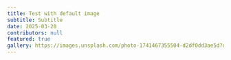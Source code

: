 ```yaml
---
title: Test with default image
subtitle: Subtitle
date: 2025-03-20
contributors: null
featured: true
gallery: https://images.unsplash.com/photo-1741467355504-d2df0dd3ae5d?q=80&w=3987&auto=format&fit=crop&ixlib=rb-4.0.3&ixid=M3wxMjA3fDB8MHxwaG90by1wYWdlfHx8fGVufDB8fHx8fA%3D%3D
---
```

